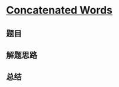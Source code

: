 # [Concatenated Words](https://leetcode.com/problems/concatenated-words/)
## 题目


## 解题思路


## 总结


